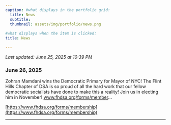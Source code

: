 ```yaml
---
caption: #what displays in the portfolio grid:
  title: News
  subtitle: 
  thumbnail: assets/img/portfolio/news.png
  
#what displays when the item is clicked:
title: News

---
```


*Last updated: June 25, 2025 at 10:39 PM*

### June 26, 2025

Zohran Mamdani wins the Democratic Primary for Mayor of NYC! The Flint Hills Chapter of DSA is so proud of all the hard work that our fellow democratic socialists have done to make this a reality! Join us in electing him in November! www.fhdsa.org/forms/member...

[https://www.fhdsa.org/forms/membership](https://www.fhdsa.org/forms/membership)


---